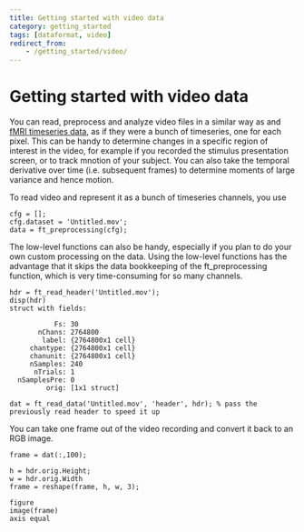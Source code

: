 ```yaml
---
title: Getting started with video data
category: getting_started
tags: [dataformat, video]
redirect_from:
    - /getting_started/video/
---
```


# Getting started with video data

You can read, preprocess and analyze video files in a similar way as and [fMRI timeseries data](/getting_started/otherdata/fmri), as if they were a bunch of timeseries, one for each pixel. This can be handy to determine changes in a specific region of interest in the video, for example if you recorded the stimulus presentation screen, or to track mnotion of your subject. You can also take the temporal derivative over time (i.e. subsequent frames) to determine moments of large variance and hence motion.

To read video and represent it as a bunch of timeseries channels, you use

    cfg = [];
    cfg.dataset = 'Untitled.mov';
    data = ft_preprocessing(cfg);

The low-level functions can also be handy, especially if you plan to do your own custom processing on the data. Using the low-level functions has the advantage that it skips the data bookkeeping of the ft_preprocessing function, which is very time-consuming for so many channels.

    hdr = ft_read_header('Untitled.mov');
    disp(hdr)
    struct with fields:

               Fs: 30
           nChans: 2764800
            label: {2764800x1 cell}
         chantype: {2764800x1 cell}
         chanunit: {2764800x1 cell}
         nSamples: 240
          nTrials: 1
      nSamplesPre: 0
             orig: [1x1 struct]

    dat = ft_read_data('Untitled.mov', 'header', hdr); % pass the previously read header to speed it up

You can take one frame out of the video recording and convert it back to an RGB image.

    frame = dat(:,100);

    h = hdr.orig.Height;
    w = hdr.orig.Width
    frame = reshape(frame, h, w, 3);

    figure
    image(frame)
    axis equal
